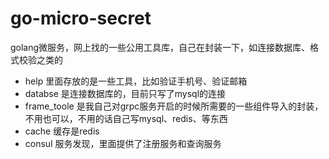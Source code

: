 # go-micro-secret
golang微服务，网上找的一些公用工具库，自己在封装一下，如连接数据库、格式校验之类的



- help   里面存放的是一些工具，比如验证手机号、验证邮箱
- databse 是连接数据库的，目前只写了mysql的连接
- frame_toole 是我自己对grpc服务开启的时候所需要的一些组件导入的封装，不用也可以，不用的话自己写mysql、redis、等东西
- cache 缓存是redis
- consul 服务发现，里面提供了注册服务和查询服务